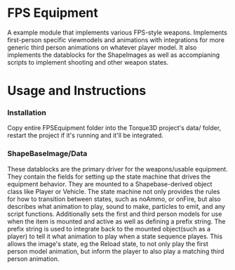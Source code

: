 # FPS Equipment
A example module that implements various FPS-style weapons. Implements first-person specific viewmodels and animations with integrations for more generic
third person animations on whatever player model. It also implements the datablocks for the ShapeImages as well as accompianing scripts to implement shooting
and other weapon states. 
 
# Usage and Instructions
### Installation
Copy entire FPSEquipment folder into the Torque3D project's data/ folder, restart the project if it's running and it'll be integrated.

### ShapeBaseImage/Data
These datablocks are the primary driver for the weapons/usable equipment. They contain the fields for setting up the state machine that drives the equipment behavior.
They are mounted to a Shapebase-derived object class like Player or Vehicle. 
The state machine not only provides the rules for how to transition between states, such as noAmmo, or onFire, but also describes what animation to play, sound to make, particles to emit, and any script functions.
Additionally sets the first and third person models for use when the item is mounted and active as well as defining a prefix string. The prefix string is used to integrate back to the mounted object(such as a player) to tell it what animation to play when a state sequence playes. This allows the image's state, eg the Reload state, to not only play the first person model animation, but inform the player to also play a matching third person animation.
